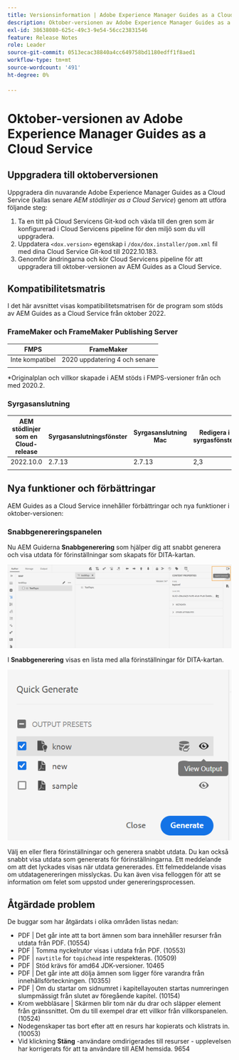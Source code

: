 ```yaml
---
title: Versionsinformation | Adobe Experience Manager Guides as a Cloud Service, oktober 2022-versionen
description: Oktober-versionen av Adobe Experience Manager Guides as a Cloud Service
exl-id: 38638080-625c-49c3-9e54-56cc23831546
feature: Release Notes
role: Leader
source-git-commit: 0513ecac38840a4cc649758bd1180edff1f8aed1
workflow-type: tm+mt
source-wordcount: '491'
ht-degree: 0%

---
```


# Oktober-versionen av Adobe Experience Manager Guides as a Cloud Service

## Uppgradera till oktoberversionen

Uppgradera din nuvarande Adobe Experience Manager Guides as a Cloud Service (kallas senare *AEM stödlinjer as a Cloud Service*) genom att utföra följande steg:
1. Ta en titt på Cloud Servicens Git-kod och växla till den gren som är konfigurerad i Cloud Servicens pipeline för den miljö som du vill uppgradera.
1. Uppdatera `<dox.version>` egenskap i `/dox/dox.installer/pom.xml` fil med dina Cloud Service Git-kod till 2022.10.183.
1. Genomför ändringarna och kör Cloud Servicens pipeline för att uppgradera till oktober-versionen av AEM Guides as a Cloud Service.

## Kompatibilitetsmatris

I det här avsnittet visas kompatibilitetsmatrisen för de program som stöds av AEM Guides as a Cloud Service från oktober 2022.

### FrameMaker och FrameMaker Publishing Server

| FMPS | FrameMaker |
| --- | --- |
| Inte kompatibel | 2020 uppdatering 4 och senare |
| | |

*Originalplan och villkor skapade i AEM stöds i FMPS-versioner från och med 2020.2.

### Syrgasanslutning

| AEM stödlinjer som en Cloud-release | Syrgasanslutningsfönster | Syrgasanslutning Mac | Redigera i syrgasfönster | Redigera i Syrgas Mac |
| --- | --- | --- | --- | --- |
| 2022.10.0 | 2.7.13 | 2.7.13 | 2,3 | 2,3 |
|  |  |  |  |


## Nya funktioner och förbättringar

AEM Guides as a Cloud Service innehåller förbättringar och nya funktioner i oktober-versionen:


### Snabbgenereringspanelen

Nu AEM Guiderna **Snabbgenerering** som hjälper dig att snabbt generera och visa utdata för förinställningar som skapats för DITA-kartan.

![Ikon för snabbgenerering](assets/quick-generate-icon.png)

I **Snabbgenerering** visas en lista med alla förinställningar för DITA-kartan.

![Snabbgenereringspanelen](assets/quick-generate-panel.png)

Välj en eller flera förinställningar och generera snabbt utdata. Du kan också snabbt visa utdata som genererats för förinställningarna. Ett meddelande om att det lyckades visas när utdata genererades. Ett felmeddelande visas om utdatagenereringen misslyckas. Du kan även visa felloggen för att se information om felet som uppstod under genereringsprocessen.


## Åtgärdade problem

De buggar som har åtgärdats i olika områden listas nedan:

* PDF | Det går inte att ta bort ämnen som bara innehåller resurser från utdata från PDF. (10554)
* PDF | Tomma nyckelrutor visas i utdata från PDF. (10553)
* PDF | `navtitle` for `topichead` inte respekteras. (10509)
* PDF | Stöd krävs för amd64 JDK-versioner. 10465
* PDF | Det går inte att dölja ämnen som ligger före varandra från innehållsförteckningen. (10355)
* PDF | Om du startar om sidnumret i kapitellayouten startas numreringen slumpmässigt från slutet av föregående kapitel. (10154)
* Krom webbläsare | Skärmen blir tom när du drar och släpper element från gränssnittet. Om du till exempel drar ett villkor från villkorspanelen. (10524)
* Nodegenskaper tas bort efter att en resurs har kopierats och klistrats in. (10053)
* Vid klickning  **Stäng** -användare omdirigerades till resurser - upplevelsen har korrigerats för att ta användare till AEM hemsida. 9654
